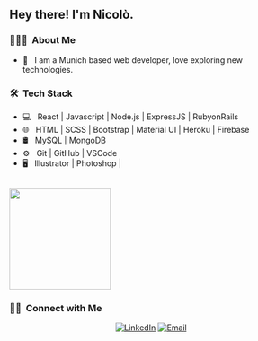 <h2> Hey there! I'm Nicolò.</h2>

<h3> 👨🏻‍💻 &nbsp;About Me </h3>

- 🤔 &nbsp; I am a Munich based web developer, love exploring new technologies.


<h3> 🛠 &nbsp;Tech Stack</h3>

- 💻 &nbsp; React | Javascript | Node.js | ExpressJS | RubyonRails 
- 🌐 &nbsp; HTML | SCSS | Bootstrap | Material UI | Heroku | Firebase
- 🛢 &nbsp; MySQL | MongoDB
- ⚙️ &nbsp; Git | GitHub | VSCode
- 🖥 &nbsp; Illustrator | Photoshop | 

<br/>

<a href="https://github.com/nicolotor">
<!--   <img height="180em" src="https://github-readme-stats.vercel.app/api?username=nicolotor&theme=buefy&show_icons=true" /> -->
  <img height="180em" src="https://github-readme-stats.vercel.app/api/top-langs/?username=nicolotor&theme=buefy&layout=compact" />
</a>

<br/>

<h3> 🤝🏻 &nbsp;Connect with Me </h3>

<p align="center">
<a href="https://www.linkedin.com/in/nicolo-torromacco/"><img alt="LinkedIn" src="https://img.shields.io/badge/LinkedIn-Nicolò%20Torromacco-blue?style=flat-square&logo=linkedin"></a>
<a href="mailto:nicolotor@gmail.com"><img alt="Email" src="https://img.shields.io/badge/Email-nicolotor@gmail.com-blue?style=flat-square&logo=gmail"></a>
</p>

